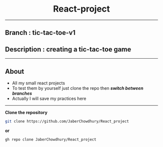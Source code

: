 <h1 align="center">React-project</h1>
<hr />

## Branch : tic-tac-toe-v1

## Description : creating a tic-tac-toe game

<hr />

## About

- All my small react projects
- To test them by yourself just clone the repo then **_switch between branches_**
- Actually I will save my practices here

<hr />

**Clone the repository**

```bash
git clone https://github.com/JaberChowdhury/React_project
```

**or**

```bash
gh repo clone JaberChowdhury/React_project
```
